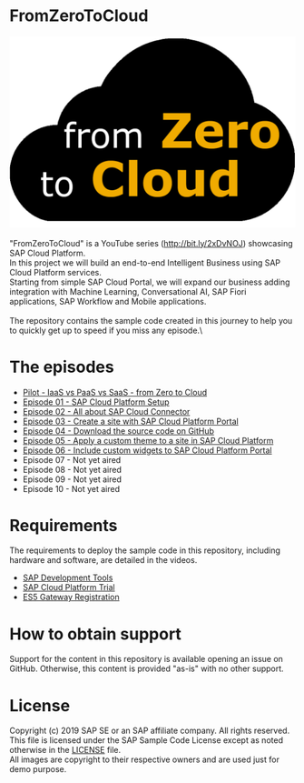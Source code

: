 # FromZeroToCloud
![FromZeroToCloud Logo](/Logo.png)\
\
"FromZeroToCloud" is a YouTube series (http://bit.ly/2xDvNOJ) showcasing SAP Cloud Platform.\
In this project we will build an end-to-end Intelligent Business using SAP Cloud Platform services.\
Starting from simple SAP Cloud Portal, we will expand our business adding integration with Machine Learning, Conversational AI, SAP Fiori applications, SAP Workflow and Mobile applications.\
\
The repository contains the sample code created in this journey to help you to quickly get up to speed if you miss any episode.\

# The episodes
* [Pilot - IaaS vs PaaS vs SaaS - from Zero to Cloud](https://youtu.be/80WIFfdOlN0)
* [Episode 01 - SAP Cloud Platform Setup](https://youtu.be/L1ayHeOrWeY)
* [Episode 02 - All about SAP Cloud Connector](https://youtu.be/ZYGu3Opqdd4)
* [Episode 03 - Create a site with SAP Cloud Platform Portal](https://youtu.be/25pAmIIfK2I)
* [Episode 04 - Download the source code on GitHub](https://youtu.be/Njv-9lpDnDg)
* [Episode 05 - Apply a custom theme to a site in SAP Cloud Platform](https://youtu.be/vPzp3MP2ysM)
* [Episode 06 - Include custom widgets to SAP Cloud Platform Portal](https://youtu.be/J3yLupNIHo4)
* Episode 07 - Not yet aired
* Episode 08 - Not yet aired
* Episode 09 - Not yet aired
* Episode 10 - Not yet aired

# Requirements
The requirements to deploy the sample code in this repository, including hardware and software, are detailed in the videos.
* [SAP Development Tools](https://tools.hana.ondemand.com/#cloud)
* [SAP Cloud Platform Trial](https://account.hanatrial.ondemand.com/#/home/welcome)
* [ES5 Gateway Registration](https://register.sapdevcenter.com/SUPSignForms)

# How to obtain support
Support for the content in this repository is available opening an issue on GitHub. Otherwise, this content is provided "as-is" with no other support.

# License
Copyright (c) 2019 SAP SE or an SAP affiliate company. All rights reserved.\
This file is licensed under the SAP Sample Code License except as noted otherwise in the [LICENSE](LICENSE) file.\
All images are copyright to their respective owners and are used just for demo purpose.
